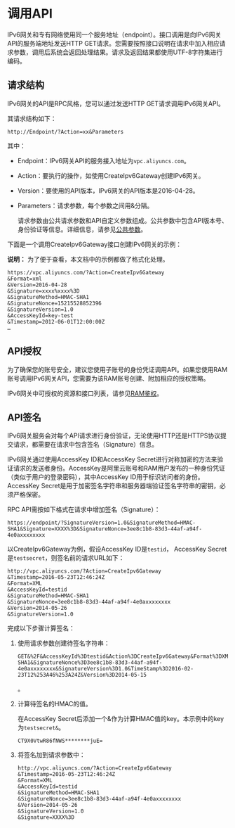 # 调用API

IPv6网关和专有网络使用同一个服务地址（endpoint）。接口调用是向IPv6网关API的服务端地址发送HTTP GET请求。您需要按照接口说明在请求中加入相应请求参数，调用后系统会返回处理结果。请求及返回结果都使用UTF-8字符集进行编码。

## 请求结构

IPv6网关的API是RPC风格，您可以通过发送HTTP GET请求调用IPv6网关API。

其请求结构如下：

```
http://Endpoint/?Action=xx&Parameters
```

其中：

-   Endpoint：IPv6网关API的服务接入地址为`vpc.aliyuncs.com`。
-   Action：要执行的操作，如使用CreateIpv6Gateway创建IPv6网关。
-   Version：要使用的API版本，IPv6网关的API版本是2016-04-28。
-   Parameters：请求参数，每个参数之间用&分隔。

    请求参数由公共请求参数和API自定义参数组成。公共参数中包含API版本号、身份验证等信息。详细信息，请参见[公共参数](/intl.zh-CN/API参考/HTTP调用方式/公共参数.md)。


下面是一个调用CreateIpv6Gateway接口创建IPv6网关的示例：

**说明：** 为了便于查看，本文档中的示例都做了格式化处理。

```
https://vpc.aliyuncs.com/?Action=CreateIpv6Gateway
&Format=xml
&Version=2016-04-28
&Signature=xxxx%xxxx%3D
&SignatureMethod=HMAC-SHA1
&SignatureNonce=15215528852396
&SignatureVersion=1.0
&AccessKeyId=key-test
&Timestamp=2012-06-01T12:00:00Z
…
```

## API授权

为了确保您的账号安全，建议您使用子账号的身份凭证调用API。如果您使用RAM账号调用IPv6网关API，您需要为该RAM账号创建、附加相应的授权策略。

IPv6网关中可授权的资源和接口列表，请参见[RAM鉴权](/intl.zh-CN/API参考/RAM鉴权.md)。

## API签名

IPv6网关服务会对每个API请求进行身份验证，无论使用HTTP还是HTTPS协议提交请求，都需要在请求中包含签名（Signature）信息。

IPv6网关通过使用AccessKey ID和AccessKey Secret进行对称加密的方法来验证请求的发送者身份。AccessKey是阿里云账号和RAM用户发布的一种身份凭证（类似于用户的登录密码），其中AccessKey ID用于标识访问者的身份。AccessKey Secret是用于加密签名字符串和服务器端验证签名字符串的密钥，必须严格保密。

RPC API需按如下格式在请求中增加签名（Signature）：

`https://endpoint/?SignatureVersion=1.0&SignatureMethod=HMAC-SHA1&Signature=XXXX%3D&SignatureNonce=3ee8c1b8-83d3-44af-a94f-4e0axxxxxxxx`

以CreateIpv6Gateway为例，假设AccessKey ID是`testid`， AccessKey Secret是`testsecret`，则签名前的请求URL如下：

```
http://vpc.aliyuncs.com/?Action=CreateIpv6Gateway
&Timestamp=2016-05-23T12:46:24Z
&Format=XML
&AccessKeyId=testid
&SignatureMethod=HMAC-SHA1
&SignatureNonce=3ee8c1b8-83d3-44af-a94f-4e0axxxxxxxx
&Version=2014-05-26
&SignatureVersion=1.0
```

完成以下步骤计算签名：

1.  使用请求参数创建待签名字符串：

    ```
    GET&%2F&AccessKeyId%3Dtestid&Action%3DCreateIpv6Gateway&Format%3DXML&SignatureMethod%3DHMAC-SHA1&SignatureNonce%3D3ee8c1b8-83d3-44af-a94f-4e0axxxxxxxx&SignatureVersion%3D1.0&TimeStamp%3D2016-02-23T12%253A46%253A24Z&Version%3D2014-05-15
    ```

    。

2.  计算待签名的HMAC的值。

    在AccessKey Secret后添加一个&作为计算HMAC值的key。本示例中的key为`testsecret&`。

    ```
    CT9X0VtwR86fNWS********juE=
    ```

3.  将签名加到请求参数中：

    ```
    http://vpc.aliyuncs.com/?Action=CreateIpv6Gateway
    &Timestamp=2016-05-23T12:46:24Z
    &Format=XML
    &AccessKeyId=testid
    &SignatureMethod=HMAC-SHA1
    &SignatureNonce=3ee8c1b8-83d3-44af-a94f-4e0axxxxxxxx
    &Version=2014-05-26
    &SignatureVersion=1.0
    &Signature=XXXX%3D
    ```


